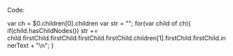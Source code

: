Code:

var ch = $0.children[0].children
var str = "";
for(var child of ch){
	if(child.hasChildNodes()) 
str += child.firstChild.firstChild.firstChild.firstChild.children[1].firstChild.firstChild.innerText + "\n";
}
